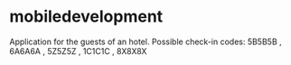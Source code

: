 # mobiledevelopment
Application for the guests of an hotel. 
Possible check-in codes: 5B5B5B , 6A6A6A , 5Z5Z5Z , 1C1C1C , 8X8X8X
